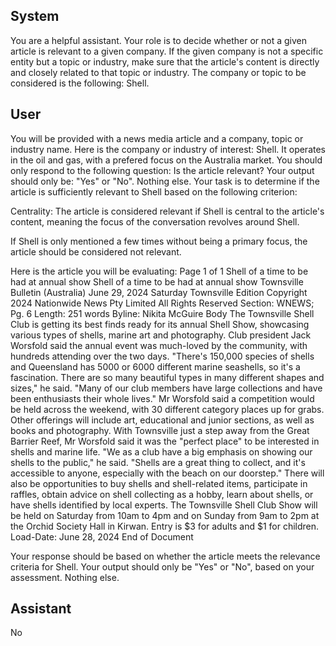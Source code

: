 ## System

You are a helpful assistant. Your role is to decide whether or not a given article is relevant to a given company. If the given company is not a specific entity but a topic or industry, make sure that the article's content is directly and closely related to that topic or industry. The company or topic to be considered is the following: Shell.

## User


You will be provided with a news media article and a company, topic or industry name. Here is the company or industry of interest: Shell. It operates in the oil and gas, with a prefered focus on the Australia market. You should only respond to the following question: Is the article relevant? Your output should only be: "Yes" or "No". Nothing else. Your task is to determine if the article is sufficiently relevant to Shell based on the following criterion:

Centrality: The article is considered relevant if Shell is central to the article's content, meaning the focus of the conversation revolves around Shell.

If Shell is only mentioned a few times without being a primary focus, the article should be considered not relevant.

Here is the article you will be evaluating: Page 1 of 1
Shell of a time to be had at annual show
Shell of a time to be had at annual show
Townsville Bulletin (Australia)
June 29, 2024 Saturday
Townsville Edition
Copyright 2024 Nationwide News Pty Limited All Rights Reserved
Section: WNEWS; Pg. 6
Length: 251 words
Byline: Nikita McGuire
Body
The Townsville Shell Club is getting its best finds ready for its annual Shell Show, showcasing various types of 
shells, marine art and photography.
Club president Jack Worsfold said the annual event was much-loved by the community, with hundreds attending 
over the two days.
"There's 150,000 species of shells and Queensland has 5000 or 6000 different marine seashells, so it's a 
fascination. There are so many beautiful types in many different shapes and sizes," he said.
"Many of our club members have large collections and have been enthusiasts their whole lives." Mr Worsfold said a 
competition would be held across the weekend, with 30 different category places up for grabs.
Other offerings will include art, educational and junior sections, as well as books and photography.
With Townsville just a step away from the Great Barrier Reef, Mr Worsfold said it was the "perfect place" to be 
interested in shells and marine life.
"We as a club have a big emphasis on showing our shells to the public," he said. "Shells are a great thing to collect, 
and it's accessible to anyone, especially with the beach on our doorstep." There will also be opportunities to buy 
shells and shell-related items, participate in raffles, obtain advice on shell collecting as a hobby, learn about shells, 
or have shells identified by local experts.
The Townsville Shell Club Show will be held on Saturday from 10am to 4pm and on Sunday from 9am to 2pm at 
the Orchid Society Hall in Kirwan. Entry is $3 for adults and $1 for children.
Load-Date: June 28, 2024
End of Document

Your response should be based on whether the article meets the relevance criteria for Shell.
Your output should only be "Yes" or "No", based on your assessment. Nothing else.
            

## Assistant

No

